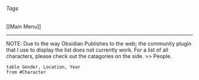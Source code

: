 ###### Tags
[[Main Menu]]

-----
NOTE: Due to the way Obsidian Publishes to the web; the community plugin that I use to display the list does not currently work. For a list of all characters, please check out the catagories on the side. >> People.

```dataview
table Gender, Location, Year
from #Character

```
